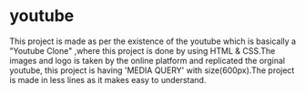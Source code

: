 # youtube
This project is made as per the existence of the youtube which is basically a "Youtube Clone" ,where this project is done by using HTML &amp; CSS.The images and logo is taken by the online platform and replicated the orginal youtube, this project is having 'MEDIA QUERY' with size(600px).The project is made in less lines as it makes easy to understand.
